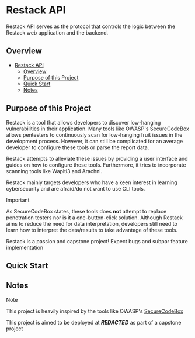# Restack API

Restack API serves as the protocol that controls the logic between the  Restack web application
and the backend.

## Overview

* [Restack API](#restack-api)
  * [Overview](#overview)
  * [Purpose of this Project](#purpose-of-this-project)
  * [Quick Start](#quick-start)
  * [Notes](#notes)

## Purpose of this Project

Restack is a tool that allows developers to discover low-hanging vulnerabilities in their application. Many tools like OWASP's SecureCodeBox allows pentesters to continuously scan for low-hanging fruit issues in the development process. However, it can still be complicated for an average developer to configure these tools or parse the report data.

Restack attempts to alleviate these issues by providing a user interface and guides on how to configure these tools. Furthermore, it tries to incorporate scanning tools like Wapiti3 and Arachni.

Restack mainly targets developers who have a keen interest in learning cybersecurity and are afraid/do not want to use CLI tools.

> [!IMPORTANT]
> As SecureCodeBox states, these tools does **not** attempt to replace penetration testers nor is it a one-button-click solution. Although Restack aims to reduce the need for data interpretation, developers still need to learn how to interpret the data/results to take advantage of these tools. <br/>
>
> Restack is a passion and capstone project! Expect bugs and subpar feature implementation

## Quick Start

## Notes

> [!NOTE]
> 
> This project is heavily inspired by the tools like OWASP's [SecureCodeBox](https://github.com/secureCodeBox/secureCodeBox)


This project is aimed to be deployed at ***REDACTED*** as part of a capstone project
